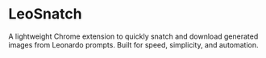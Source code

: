 # LeoSnatch
A lightweight Chrome extension to quickly snatch and download generated images from Leonardo prompts. Built for speed, simplicity, and automation.
